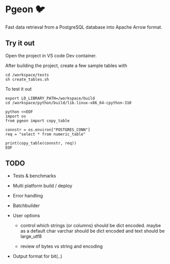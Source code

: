# Pgeon 🐦

Fast data retrieval from a PostgreSQL database into Apache Arrow format.

## Try it out

Open the project in VS code Dev container.

After building the project, create a few sample tables with

```shell
cd /workspace/tests
sh create_tables.sh
```

To test it out
```shell
export LD_LIBRARY_PATH=/workspace/build
cd /workspace/python/build/lib.linux-x86_64-cpython-310

python <<EOF
import os
from pgeon import copy_table

connstr = os.environ["POSTGRES_CONN"]
req = "select * from numeric_table"

print(copy_table(connstr, req))
EOF
```

## TODO

* Tests & benchmarks

* Multi platform build / deploy

* Error handling

* Batchbuilder

* User options

    - control which strings (or columns) should be dict encoded. maybe as a default char varchar should be dict encoded and text should be large_utf8

    - review of bytes vs string and encoding

* Output format for bit(..)
